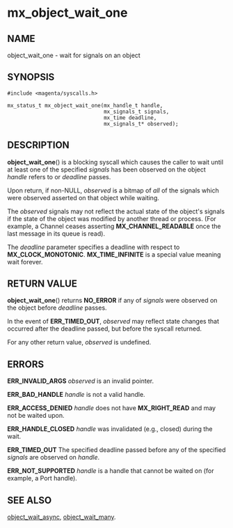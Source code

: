 # mx_object_wait_one

## NAME

object_wait_one - wait for signals on an object

## SYNOPSIS

```
#include <magenta/syscalls.h>

mx_status_t mx_object_wait_one(mx_handle_t handle,
                               mx_signals_t signals,
                               mx_time deadline,
                               mx_signals_t* observed);
```

## DESCRIPTION

**object_wait_one**() is a blocking syscall which causes the caller to
wait until at least one of the specified *signals* has been observed on
the object *handle* refers to or *deadline* passes.

Upon return, if non-NULL, *observed* is a bitmap of *all* of the
signals which were observed asserted on that object while waiting.

The *observed* signals may not reflect the actual state of the object's
signals if the state of the object was modified by another thread or
process.  (For example, a Channel ceases asserting **MX_CHANNEL_READABLE**
once the last message in its queue is read).

The *deadline* parameter specifies a deadline with respect to
**MX_CLOCK_MONOTONIC**.  **MX_TIME_INFINITE** is a special value meaning wait forever.

## RETURN VALUE

**object_wait_one**() returns **NO_ERROR** if any of *signals* were observed
on the object before *deadline* passes.

In the event of **ERR_TIMED_OUT**, *observed* may reflect state changes
that occurred after the deadline passed, but before the syscall returned.

For any other return value, *observed* is undefined.

## ERRORS

**ERR_INVALID_ARGS**  *observed* is an invalid pointer.

**ERR_BAD_HANDLE**  *handle* is not a valid handle.

**ERR_ACCESS_DENIED**  *handle* does not have **MX_RIGHT_READ** and may
not be waited upon.

**ERR_HANDLE_CLOSED**  *handle* was invalidated (e.g., closed) during the wait.

**ERR_TIMED_OUT**  The specified deadline passed  before any of the specified
*signals* are observed on *handle*.

**ERR_NOT_SUPPORTED**  *handle* is a handle that cannot be waited on
(for example, a Port handle).

## SEE ALSO

[object_wait_async](object_wait_async.md),
[object_wait_many](object_wait_many.md).
